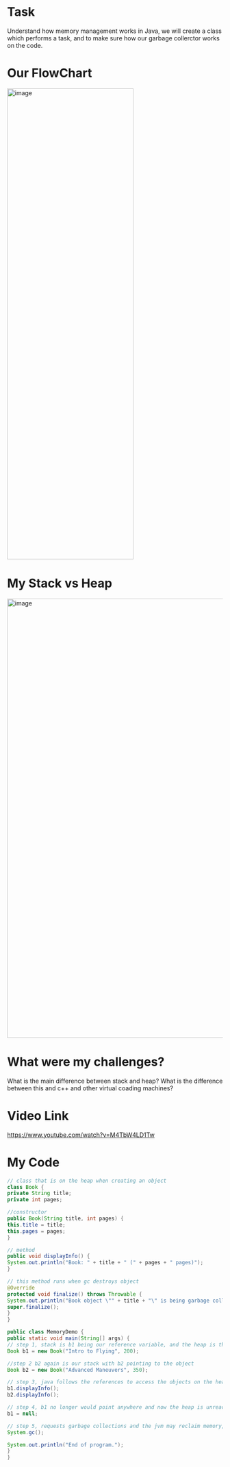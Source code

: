 # Task
Understand how memory management works in Java, we will create a class which performs a task, and to make sure how our garbage collerctor works on the code.
# Our FlowChart
<img width="295" height="1100" alt="image" src="https://github.com/user-attachments/assets/ce9e2e90-a438-44b7-aa9f-88253fc25f34" />

# My Stack vs Heap
<img width="755" height="1026" alt="image" src="https://github.com/user-attachments/assets/1dab1ba7-60ff-4eac-b0df-5af53f79f1b6" />

# What were my challenges? 
What is the main difference between stack and heap? What is the difference between this and c++ and other virtual coading machines?
# Video Link
https://www.youtube.com/watch?v=M4TbW4LD1Tw

# My Code
```java
// class that is on the heap when creating an object
class Book {
private String title;
private int pages;

//constructor
public Book(String title, int pages) {
this.title = title;
this.pages = pages;
}

// method
public void displayInfo() {
System.out.println("Book: " + title + " (" + pages + " pages)");
}

// this method runs when gc destroys object
@Override
protected void finalize() throws Throwable {
System.out.println("Book object \"" + title + "\" is being garbage collected.");
super.finalize();
}
}

public class MemoryDemo {
public static void main(String[] args) {
// step 1, stack is b1 being our reference variable, and the heap is the rest, meaning b1 points to this object
Book b1 = new Book("Intro to Flying", 200);

//step 2 b2 again is our stack with b2 pointing to the object
Book b2 = new Book("Advanced Maneuvers", 350);

// step 3, java follows the references to access the objects on the heap
b1.displayInfo();
b2.displayInfo();

// step 4, b1 no longer would point anywhere and now the heap is unreachable for this specific object
b1 = null;

// step 5, requests garbage collections and the jvm may reclaim memory, if it does the finalize method now runs before the object is destroyed
System.gc();

System.out.println("End of program.");
}
}
```
